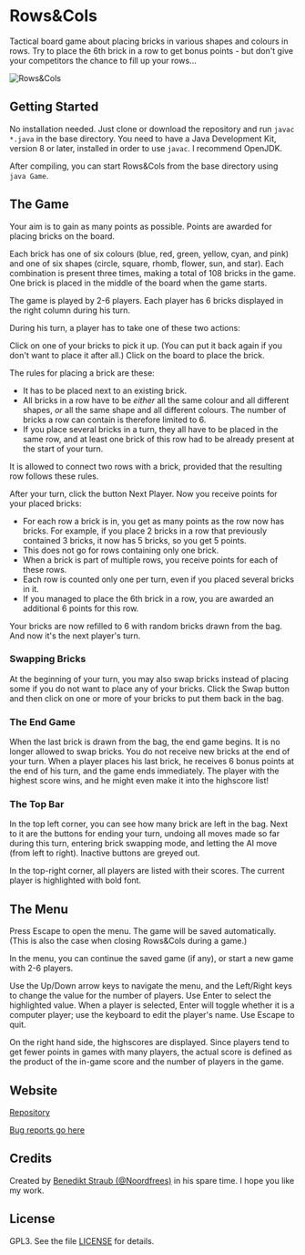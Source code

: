 # Rows&Cols
Tactical board game about placing bricks in various shapes and colours in rows. Try to place the 6th brick in a row to get bonus points - but don't give your competitors the chance to fill up your rows...

![Rows&Cols](https://repository-images.githubusercontent.com/237259241/c30cc600-438f-11ea-8b3b-e677f46c4530)

## Getting Started

No installation needed. Just clone or download the repository and run `javac *.java` in the base directory. You need to have a Java Development Kit, version 8 or later, installed in order to use `javac`. I recommend OpenJDK.

After compiling, you can start Rows&Cols from the base directory using `java Game`.

## The Game

Your aim is to gain as many points as possible. Points are awarded for placing bricks on the board.

Each brick has one of six colours (blue, red, green, yellow, cyan, and pink) and one of six shapes (circle, square, rhomb, flower, sun, and star). Each combination is present three times, making a total of 108 bricks in the game. One brick is placed in the middle of the board when the game starts.

The game is played by 2-6 players. Each player has 6 bricks displayed in the right column during his turn.

During his turn, a player has to take one of these two actions:

Click on one of your bricks to pick it up. (You can put it back again if you don't want to place it after all.) Click on the board to place the brick.

The rules for placing a brick are these:

- It has to be placed next to an existing brick.
- All bricks in a row have to be *either* all the same colour and all different shapes, *or* all the same shape and all different colours. The number of bricks a row can contain is therefore limited to 6.
- If you place several bricks in a turn, they all have to be placed in the same row, and at least one brick of this row had to be already present at the start of your turn.

It is allowed to connect two rows with a brick, provided that the resulting row follows these rules.

After your turn, click the button Next Player. Now you receive points for your placed bricks:

- For each row a brick is in, you get as many points as the row now has bricks. For example, if you place 2 bricks in a row that previously contained 3 bricks, it now has 5 bricks, so you get 5 points.
- This does not go for rows containing only one brick.
- When a brick is part of multiple rows, you receive points for each of these rows.
- Each row is counted only one per turn, even if you placed several bricks in it.
- If you managed to place the 6th brick in a row, you are awarded an additional 6 points for this row.

Your bricks are now refilled to 6 with random bricks drawn from the bag. And now it's the next player's turn.

### Swapping Bricks

At the beginning of your turn, you may also swap bricks instead of placing some if you do not want to place any of your bricks. Click the Swap button and then click on one or more of your bricks to put them back in the bag.

### The End Game

When the last brick is drawn from the bag, the end game begins. It is no longer allowed to swap bricks. You do not receive new bricks at the end of your turn. When a player places his last brick, he receives 6 bonus points at the end of his turn, and the game ends immediately. The player with the highest score wins, and he might even make it into the highscore list!

### The Top Bar

In the top left corner, you can see how many brick are left in the bag. Next to it are the buttons for ending your turn, undoing all moves made so far during this turn, entering brick swapping mode, and letting the AI move (from left to right). Inactive buttons are greyed out.

In the top-right corner, all players are listed with their scores. The current player is highlighted with bold font.

## The Menu

Press Escape to open the menu. The game will be saved automatically. (This is also the case when closing Rows&Cols during a game.)

In the menu, you can continue the saved game (if any), or start a new game with 2-6 players.

Use the Up/Down arrow keys to navigate the menu, and the Left/Right keys to change the value for the number of players. Use Enter to select the highlighted value. When a player is selected, Enter will toggle whether it is a computer player; use the keyboard to edit the player's name. Use Escape to quit.

On the right hand side, the highscores are displayed. Since players tend to get fewer points in games with many players, the actual score is defined as the product of the in-game score and the number of players in the game.

## Website

[Repository](https://github.com/Noordfrees/RowsAndCols)

[Bug reports go here](https://github.com/Noordfrees/RowsAndCols/issues)

## Credits

Created by [Benedikt Straub (@Noordfrees)](https://github.com/Noordfrees) in his spare time. I hope you like my work.

## License

GPL3. See the file [LICENSE](https://github.com/Noordfrees/RowsAndCols/blob/master/LICENSE) for details.

